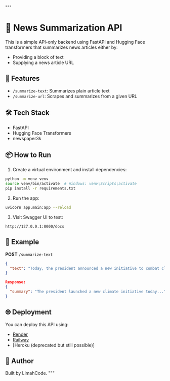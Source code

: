 """
# 🧠 News Summarization API

This is a simple API-only backend using FastAPI and Hugging Face transformers that summarizes news articles either by:
- Providing a block of text
- Supplying a news article URL

## 🚀 Features
- `/summarize-text`: Summarizes plain article text
- `/summarize-url`: Scrapes and summarizes from a given URL

## 🛠 Tech Stack
- FastAPI
- Hugging Face Transformers
- newspaper3k

## 📦 How to Run

1. Create a virtual environment and install dependencies:
```bash
python -m venv venv
source venv/bin/activate  # Windows: venv\Scripts\activate
pip install -r requirements.txt
```

2. Run the app:
```bash
uvicorn app.main:app --reload
```

3. Visit Swagger UI to test:
```
http://127.0.0.1:8000/docs
```

## 📌 Example
**POST** `/summarize-text`
```json
{
  "text": "Today, the president announced a new initiative to combat climate change..."
}

Response:
{
  "summary": "The president launched a new climate initiative today..."
}
```

## 🌐 Deployment
You can deploy this API using:
- [Render](https://render.com/)
- [Railway](https://railway.app/)
- [Heroku (deprecated but still possible)]

## 🙌 Author
Built by LimahCode.
"""
